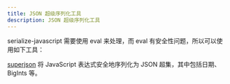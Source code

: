 ```yaml
---
title: JSON 超级序列化工具
description: JSON 超级序列化工具
---
```


serialize-javascript 需要使用 eval 来处理，而 eval 有安全性问题，所以可以使用如下工具：

[superjson](https://github.com/flightcontrolhq/superjson) 将 JavaScript 表达式安全地序列化为 JSON 超集，其中包括日期、BigInts 等。